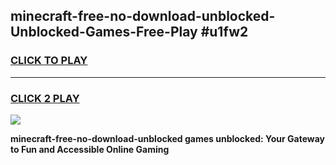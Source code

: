 
## minecraft-free-no-download-unblocked-Unblocked-Games-Free-Play #u1fw2
<h3>
<a href="https://us.freeplayer.one?title=minecraft-free-no-download-unblocked&ref=9M">CLICK TO PLAY</a></h3>
<hr>

<h3>
<a href="https://us.freeplayer.one?title=minecraft-free-no-download-unblocked&ref=9M">CLICK 2 PLAY</a>
  
</h3>

<a href="https://us.freeplayer.one?title=minecraft-free-no-download-unblocked&ref=9M"><img src="https://clearcache.store/games.png"></a>


**minecraft-free-no-download-unblocked games unblocked: Your Gateway to Fun and Accessible Online Gaming**

